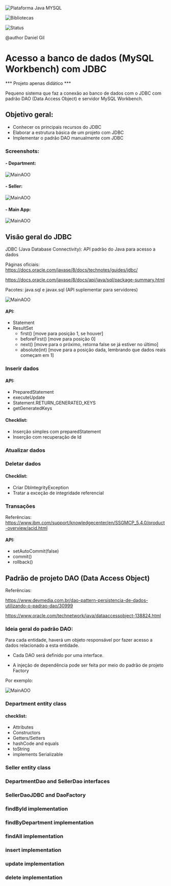 ![Plataforma Java MYSQL](https://img.shields.io/badge/Platforms-Java%2C%20MYSQL%20Workbench-blue)  

![Bibliotecas](https://img.shields.io/badge/Libraries-java.sql%2C%20javax.sql-6f42c1)

![Status](https://img.shields.io/badge/status-estável-brightgreen)

@author Daniel Gil 

# Acesso a banco de dados (MySQL Workbench) com JDBC 

*** Projeto apenas didático ***

Pequeno sistema que faz a conexão ao banco de dados com o JDBC com padrão DAO (Data Access Object) e servidor MySQL Workbench.

## Objetivo geral: 
- Conhecer os principais recursos do JDBC
- Elaborar a estrutura básica de um projeto com JDBC 
- Implementar o padrão DAO manualmente com JDBC 

### Screenshots:
#### - Department:
![MainAOO](src/Sreenshots/TesteDepartmentDAO.png)

#### - Seller:
![MainAOO](src/Sreenshots/TesteSellerDAO.png)

#### - Main App:
![MainAOO](src/Sreenshots/MainApp.png)

## Visão geral do JDBC 
JDBC (Java Database Connectivity): API padrão do Java para acesso a dados 

Páginas oficiais:  
https://docs.oracle.com/javase/8/docs/technotes/guides/jdbc/ 

https://docs.oracle.com/javase/8/docs/api/java/sql/package-summary.html 

Pacotes: java.sql e javax.sql (API suplementar para servidores)

![MainAOO](src/Sreenshots/JDBC.png)

#### API: 
- Statement
- ResultSet 
	- first() [move para posição 1, se houver] 
	- beforeFirst() [move para posição 0] 
	- next()  [move para o próximo, retorna false se já estiver no último] 
	- absolute(int) [move para a posição dada, lembrando que dados reais começam em 1]

###  Inserir dados
#### API: 
- PreparedStatement 
- executeUpdate 
- Statement.RETURN_GENERATED_KEYS 
- getGeneratedKeys 

#### Checklist: 
- Inserção simples com preparedStatement 
- Inserção com recuperação de Id
###  Atualizar dados
###  Deletar dados
#### Checklist: 
- Criar DbIntegrityException 
- Tratar a exceção de integridade referencial

###  Transações
Referências: https://www.ibm.com/support/knowledgecenter/en/SSGMCP_5.4.0/product-overview/acid.html
#### API: 
- setAutoCommit(false) 
- commit() 
- rollback() 

## Padrão de projeto DAO (Data Access Object)  
Referências: 

https://www.devmedia.com.br/dao-pattern-persistencia-de-dados-utilizando-o-padrao-dao/30999 

https://www.oracle.com/technetwork/java/dataaccessobject-138824.html 

### Ideia geral do padrão DAO: 
Para cada entidade, haverá um objeto responsável por fazer acesso a dados relacionado a esta 
entidade.

- Cada DAO será definido por uma interface. 

- A injeção de dependência pode ser feita por meio do padrão de projeto Factory

Por exemplo: 

![MainAOO](src/Sreenshots/DAO.png)

### Department entity class 
#### checklist: 
- Attributes 
- Constructors 
- Getters/Setters 
- hashCode and equals 
- toString 
- implements Serializable

### Seller entity class 
### DepartmentDao and SellerDao interfaces 
### SellerDaoJDBC and DaoFactory
### findById implementation 
### findByDepartment implementation
### findAll implementation
### insert implementation
### update implementation 
### delete implementation
